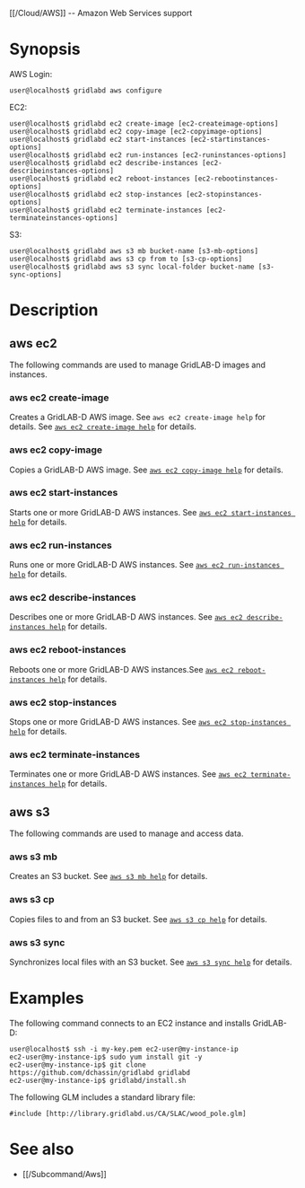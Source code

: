 [[/Cloud/AWS]] -- Amazon Web Services support

# Synopsis

AWS Login:
~~~
user@localhost$ gridlabd aws configure
~~~

EC2:
~~~
user@localhost$ gridlabd ec2 create-image [ec2-createimage-options]
user@localhost$ gridlabd ec2 copy-image [ec2-copyimage-options]
user@localhost$ gridlabd ec2 start-instances [ec2-startinstances-options]
user@localhost$ gridlabd ec2 run-instances [ec2-runinstances-options]
user@localhost$ gridlabd ec2 describe-instances [ec2-describeinstances-options]
user@localhost$ gridlabd ec2 reboot-instances [ec2-rebootinstances-options]
user@localhost$ gridlabd ec2 stop-instances [ec2-stopinstances-options]
user@localhost$ gridlabd ec2 terminate-instances [ec2-terminateinstances-options]
~~~

S3:
~~~
user@localhost$ gridlabd aws s3 mb bucket-name [s3-mb-options]
user@localhost$ gridlabd aws s3 cp from to [s3-cp-options]
user@localhost$ gridlabd aws s3 sync local-folder bucket-name [s3-sync-options]
~~~

# Description

## aws ec2

The following commands are used to manage GridLAB-D images and instances.

### aws ec2 create-image

Creates a GridLAB-D AWS image. See `aws ec2 create-image help` for details. See [`aws ec2 create-image help`](https://docs.aws.amazon.com/cli/latest/reference/opsworks/create-image.html) for details.

### aws ec2 copy-image

Copies a GridLAB-D AWS image.  See [`aws ec2 copy-image help`](https://docs.aws.amazon.com/cli/latest/reference/opsworks/copy-instance.html) for details.

### aws ec2 start-instances

Starts one or more GridLAB-D AWS instances. See [`aws ec2 start-instances help`](https://docs.aws.amazon.com/cli/latest/reference/opsworks/start-instance.html) for details.

### aws ec2 run-instances

Runs one or more GridLAB-D AWS instances. See [`aws ec2 run-instances help`](https://docs.aws.amazon.com/cli/latest/reference/opsworks/run-instances.html) for details.

### aws ec2 describe-instances

Describes one or more GridLAB-D AWS instances. See [`aws ec2 describe-instances help`](https://docs.aws.amazon.com/cli/latest/reference/opsworks/describe-instances.html) for details.

### aws ec2 reboot-instances

Reboots one or more GridLAB-D AWS instances.See [`aws ec2 reboot-instances help`](https://docs.aws.amazon.com/cli/latest/reference/opsworks/reboot-instances.html) for details.

### aws ec2 stop-instances

Stops one or more GridLAB-D AWS instances. See [`aws ec2 stop-instances help`](https://docs.aws.amazon.com/cli/latest/reference/opsworks/stop-instances.html) for details.

### aws ec2 terminate-instances

Terminates one or more GridLAB-D AWS instances. See [`aws ec2 terminate-instances help`](https://docs.aws.amazon.com/cli/latest/reference/opsworks/terminate-instances.html) for details.

## aws s3 

The following commands are used to manage and access data.

### aws s3 mb

Creates an S3 bucket. See [`aws s3 mb help`](https://docs.aws.amazon.com/cli/latest/reference/opsworks/s3/mb.html) for details.

### aws s3 cp

Copies files to and from an S3 bucket. See [`aws s3 cp help`](https://docs.aws.amazon.com/cli/latest/reference/opsworks/s3/cp.html) for details.

### aws s3 sync

Synchronizes local files with an S3 bucket. See [`aws s3 sync help`](https://docs.aws.amazon.com/cli/latest/reference/opsworks/s3/sync.html) for details.

# Examples

The following command connects to an EC2 instance and installs GridLAB-D:
~~~
user@localhost$ ssh -i my-key.pem ec2-user@my-instance-ip
ec2-user@my-instance-ip$ sudo yum install git -y
ec2-user@my-instance-ip$ git clone https://github.com/dchassin/gridlabd gridlabd
ec2-user@my-instance-ip$ gridlabd/install.sh
~~~

The following GLM includes a standard library file:
~~~
#include [http://library.gridlabd.us/CA/SLAC/wood_pole.glm]
~~~

# See also
* [[/Subcommand/Aws]]
